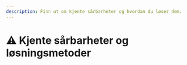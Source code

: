```yaml
---
description: Finn ut om kjente sårbarheter og hvordan du løser dem.
---
```


# ⚠️ Kjente sårbarheter og løsningsmetoder
